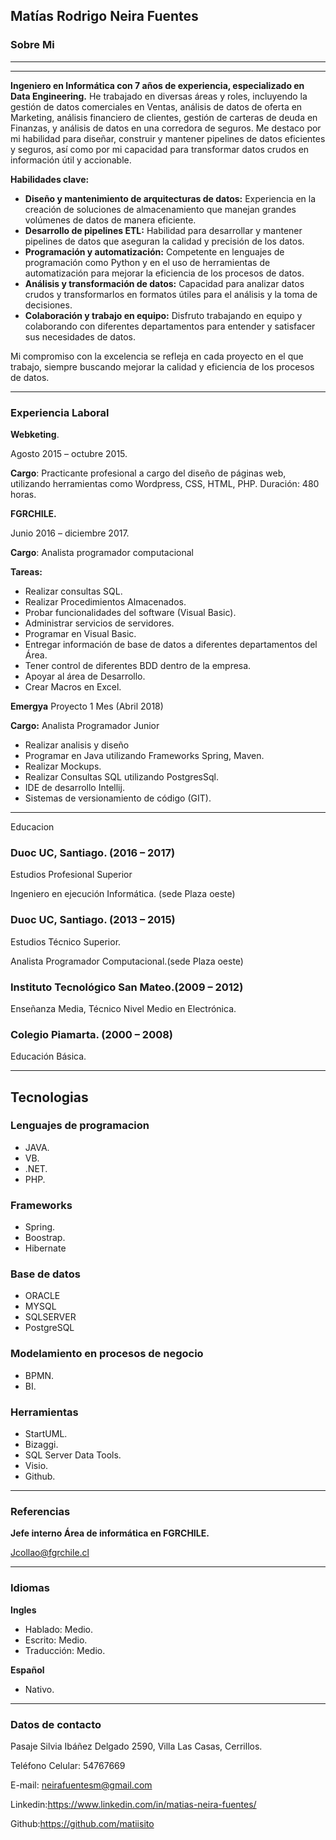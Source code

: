 
## Matías Rodrigo Neira Fuentes
### Sobre Mi
____
---

**Ingeniero en Informática con 7 años de experiencia, especializado en Data Engineering.** 
He trabajado en diversas áreas y roles, incluyendo la gestión de datos comerciales en Ventas, análisis de datos de oferta en Marketing, análisis financiero de clientes, gestión de carteras de deuda en Finanzas, y análisis de datos en una corredora de seguros. Me destaco por mi habilidad para diseñar, construir y mantener pipelines de datos eficientes y seguros, así como por mi capacidad para transformar datos crudos en información útil y accionable.

**Habilidades clave:**
- **Diseño y mantenimiento de arquitecturas de datos:** Experiencia en la creación de soluciones de almacenamiento que manejan grandes volúmenes de datos de manera eficiente.
- **Desarrollo de pipelines ETL:** Habilidad para desarrollar y mantener pipelines de datos que aseguran la calidad y precisión de los datos.
- **Programación y automatización:** Competente en lenguajes de programación como Python y en el uso de herramientas de automatización para mejorar la eficiencia de los procesos de datos.
- **Análisis y transformación de datos:** Capacidad para analizar datos crudos y transformarlos en formatos útiles para el análisis y la toma de decisiones.
- **Colaboración y trabajo en equipo:** Disfruto trabajando en equipo y colaborando con diferentes departamentos para entender y satisfacer sus necesidades de datos.

Mi compromiso con la excelencia se refleja en cada proyecto en el que trabajo, siempre buscando mejorar la calidad y eficiencia de los procesos de datos.
____
### Experiencia Laboral
**Webketing**.

Agosto 2015 – octubre 2015.

**Cargo**: Practicante profesional a cargo del diseño de páginas web, utilizando herramientas como Wordpress, CSS, HTML, PHP.
Duración: 480 horas.

**FGRCHILE.**

Junio 2016 – diciembre 2017. 

**Cargo**: Analista programador computacional

**Tareas:**
-	Realizar consultas SQL.
-	Realizar Procedimientos Almacenados.
-	Probar funcionalidades del software (Visual Basic).
-	Administrar servicios de servidores.
-	Programar en Visual Basic.
-	Entregar información de base de datos a diferentes departamentos del Área.
-	Tener control de diferentes BDD dentro de la empresa.
-	Apoyar al área de Desarrollo.
-	Crear Macros en Excel.


**Emergya** Proyecto 1 Mes (Abril 2018)

**Cargo:** Analista Programador Junior

- Realizar analisis y diseño
- Programar en Java utilizando Frameworks Spring, Maven.
- Realizar Mockups.
- Realizar Consultas SQL utilizando PostgresSql.
- IDE de desarrollo Intellij.
- Sistemas de versionamiento de código (GIT).
----
Educacion


### Duoc UC, Santiago. (2016 – 2017)

Estudios Profesional Superior

Ingeniero en ejecución Informática. (sede Plaza oeste)

### Duoc UC, Santiago. (2013 – 2015)

Estudios Técnico Superior.

Analista Programador Computacional.(sede Plaza oeste)

### Instituto Tecnológico San Mateo.(2009 – 2012)
Enseñanza Media, Técnico Nivel Medio en Electrónica.


### Colegio Piamarta. (2000 – 2008)

Educación  Básica.


----
## Tecnologias
### Lenguajes de programacion
- JAVA.
- VB.
- .NET.
- PHP.
### Frameworks
- Spring.
- Boostrap.
- Hibernate

### Base de datos
- ORACLE
- MYSQL
- SQLSERVER
- PostgreSQL

### Modelamiento en procesos de negocio
- BPMN.
- BI.

### Herramientas
- StartUML.
- Bizaggi.
- SQL Server Data Tools.
- Visio.
- Github.

----
### Referencias
**Jefe interno Área de informática en FGRCHILE.**

Jcollao@fgrchile.cl


----
### Idiomas
**Ingles**
- Hablado: Medio.
- Escrito: Medio.
- Traducción: Medio.

**Español**
- Nativo.

----
### Datos de contacto
Pasaje Silvia Ibáñez Delgado 2590, Villa Las Casas, Cerrillos.

Teléfono Celular: 54767669

E-mail: neirafuentesm@gmail.com

Linkedin:https://www.linkedin.com/in/matias-neira-fuentes/

Github:https://github.com/matiisito

